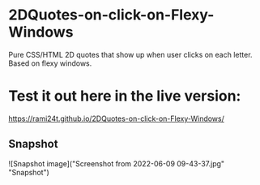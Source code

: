# 2DQuotes-on-click-on-Flexy-Windows

Pure CSS/HTML 2D quotes that show up when user clicks on each letter. Based on flexy windows.

# Test it out here in the live version:

https://rami24t.github.io/2DQuotes-on-click-on-Flexy-Windows/

## Snapshot

![Snapshot  image]("Screenshot from 2022-06-09 09-43-37.jpg" "Snapshot")

